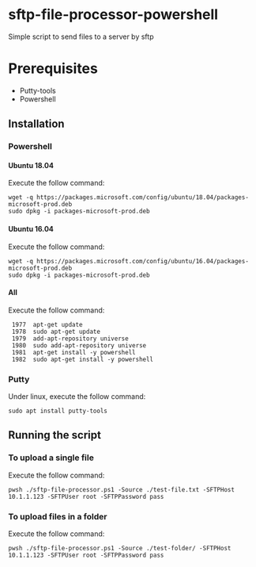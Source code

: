 # sftp-file-processor-powershell
Simple script to send files to a server by sftp


# Prerequisites
- Putty-tools
- Powershell

## Installation

### Powershell
#### Ubuntu 18.04
Execute the follow command:
```
wget -q https://packages.microsoft.com/config/ubuntu/18.04/packages-microsoft-prod.deb
sudo dpkg -i packages-microsoft-prod.deb
```
#### Ubuntu 16.04
Execute the follow command:
```
wget -q https://packages.microsoft.com/config/ubuntu/16.04/packages-microsoft-prod.deb
sudo dpkg -i packages-microsoft-prod.deb
```
#### All
Execute the follow command:
```
 1977  apt-get update
 1978  sudo apt-get update
 1979  add-apt-repository universe
 1980  sudo add-apt-repository universe
 1981  apt-get install -y powershell
 1982  sudo apt-get install -y powershell
```

### Putty 
Under linux, execute the follow command:
```
sudo apt install putty-tools
```

## Running the script

### To upload a single file
Execute the follow command:
```
pwsh ./sftp-file-processor.ps1 -Source ./test-file.txt -SFTPHost 10.1.1.123 -SFTPUser root -SFTPPassword pass
```
### To upload files in a folder
Execute the follow command:
```
pwsh ./sftp-file-processor.ps1 -Source ./test-folder/ -SFTPHost 10.1.1.123 -SFTPUser root -SFTPPassword pass
```